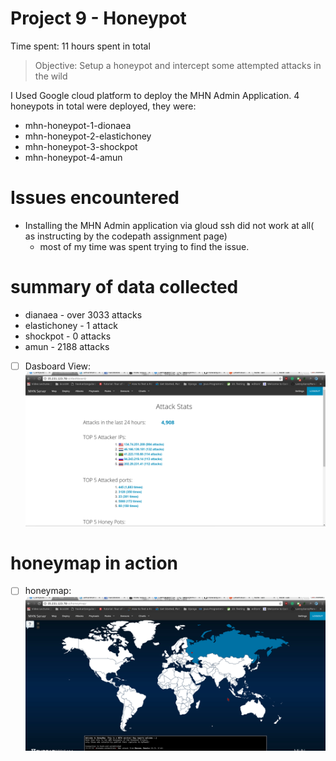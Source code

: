 # Project 9 - Honeypot

Time spent: 11 hours spent in total

> Objective: Setup a honeypot and intercept some attempted attacks in the wild

I Used Google cloud platform to deploy the MHN Admin Application.
4 honeypots in total were deployed, they were:
* mhn-honeypot-1-dionaea
* mhn-honeypot-2-elastichoney
* mhn-honeypot-3-shockpot
* mhn-honeypot-4-amun

# Issues encountered
* Installing the MHN Admin application via gloud ssh did not work at all( as instructing by the codepath assignment page)
  - most of my time was spent trying to find the issue.


# summary of data collected
* dianaea - over 	3033 attacks
* elastichoney - 1 attack
* shockpot - 0 attacks
* amun - 2188 attacks  

- [ ] Dasboard View: ![Alt Text](admin.gif)



# honeymap in action
- [ ] honeymap: ![Alt Text](attackhoneymap.gif)
